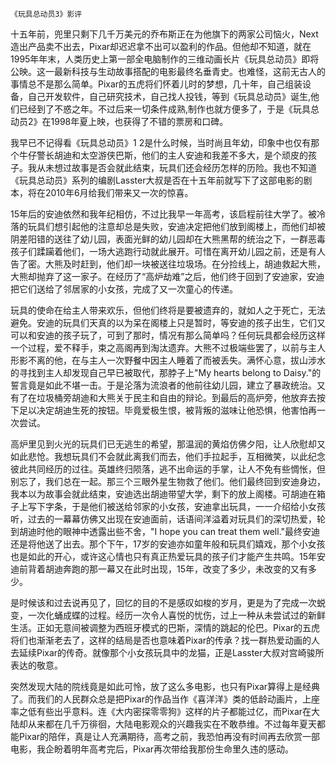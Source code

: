 `《玩具总动员3》影评`

十五年前，兜里只剩下几千万美元的乔布斯正在为他旗下的两家公司恼火，Next造出产品卖不出去，Pixar却迟迟拿不出可以盈利的作品。但他却不知道，就在1995年年末，人类历史上第一部全电脑制作的三维动画长片《玩具总动员》即将公映。这一最新科技与生动故事搭配的电影最终名垂青史。也难怪，这前无古人的事情总不是那么简单。Pixar的五虎将们怀着儿时的梦想，几十年，自己组装设备，自己开发软件，自己研究技术，自己找人投钱，等到《玩具总动员》诞生,他们已经到了不惑之年。不过后来一切条件成熟,制作也就方便多了，于是《玩具总动员2》在1998年夏上映，也获得了不错的票房和口碑。 

我早已不记得看《玩具总动员》1 2是什么时候，当时尚且年幼，印象中也仅有那个牛仔警长胡迪和太空游侠巴斯，他们的主人安迪和我差不多大，是个顽皮的孩子。我从未想过故事是否会就此结束，玩具们还会经历怎样的历险。我也不知道《玩具总动员》系列的编剧Lasster大叔是否在十五年前就写下了这部电影的剧本，将在2010年6月给我们带来又一次的惊喜。 

15年后的安迪依然和我年纪相仿，不过比我早一年高考，该启程前往大学了。被冷落的玩具们想引起他的注意却总是失败，安迪决定把他们放到阁楼上，而他们却被阴差阳错的送往了幼儿园，表面光鲜的幼儿园却在大熊黑帮的统治之下，一群恶毒孩子们蹂躏着他们，一场大逃跑行动就此展开。可惜在离开幼儿园之前，还是有人告了密。大熊及时赶到，他们却一块被送往垃圾场。在分捡线上，胡迪救起大熊，大熊却抛弃了这一家子。在经历了“高炉劫难”之后，他们终于回到了安迪家，安迪把它们送给了邻居家的小女孩，完成了又一次童心的传递。 

玩具的使命在给主人带来欢乐，但他们终将是要被遗弃的，就如人之于死亡，无法避免。安迪的玩具们天真的以为呆在阁楼上只是暂时，等安迪的孩子出生，它们又可以和安迪的孩子玩了，可到了那时，情况有那么简单吗？任何玩具都会经历这样一个过程，爱不释手，束之高阁再到淘汰遗弃。大熊不过极端些罢了，以前与主人形影不离的他，在与主人一次野餐中因主人睡着了而被丢失。满怀心意，拔山涉水的寻找到主人却发现自己早已被取代，那脖子上"My hearts belong to Daisy."的誓言竟是如此不堪一击。于是沦落为流浪者的他前往幼儿园，建立了暴政统治。又有了在垃圾桶旁胡迪和大熊关于民主和自由的辩论。到最后的高炉旁，他放弃去按下足以决定胡迪生死的按钮。毕竟爱极生恨，被背叛的滋味让他恐惧，他害怕再一次尝试。 

高炉里见到火光的玩具们已无逃生的希望，那温润的黄焰仿佛夕阳，让人欣慰却又如此悲怆。我想玩具们不会就此离我们而去，他们手拉起手，互相微笑，以此纪念彼此共同经历的过往。英雄终归陨落，逃不出命运的手掌，让人不免有些惆怅，但别忘了，我们总在一起。那三个三眼外星生物救了他们。他们最终回到安迪身边，我本以为故事会就此结束，安迪选出胡迪带望大学，剩下的放上阁楼。可胡迪在箱子上写下字条，于是他们被送给邻家的小女孩，安迪拿出玩具，一一介绍给小女孩听，过去的一幕幕仿佛又出现在安迪面前，话语间洋溢着对玩具们的深切热爱，轮到胡迪时他的眼神中透露出些不舍，"I hope you can treat them well."最终安迪还是将他送了出去。那个下午，17岁的安迪亦如童年般和玩具们嬉戏，那个小女孩也是如此的开心，或许这心情也只有真正热爱玩具的孩子们才能产生共鸣。15年安迪前背着胡迪奔跑的那一幕又在此时出现，15年，改变了多少，未改变的又有多少。 

是时候该和过去说再见了，回忆的目的不是感叹如梭的岁月，更是为了完成一次蜕变，一次化蛹成蝶的过程。经历一次令人喜悦的忧伤，过上一种从未尝试过的新鲜生活。正如无意间被调整为西班牙模式的巴斯，深情的跳起的伦巴。Pixar的五虎将们也渐渐老去了，这样的结局是否也意味着Pixar的传承？找一群热爱动画的人去延续Pixar的传奇。就像那个小女孩玩具中的龙猫，正是Lasster大叔对宫崎骏所表达的敬意。 

突然发现大陆的院线竟是如此可怜，放了这么多电影，也只有Pixar算得上是经典了。而我们的人民群众总是把Pixar的作品当作《喜洋洋》类的低龄动画片，上座率之低有些出乎意料。连《大内密探零零狗》这样的片子都能过亿，而Pixar在大陆却从来都在几千万徘徊，大陆电影观众的兴趣我实在不敢恭维。不过每年夏天都能Pixar的陪伴，真是让人充满期待，高考之前，我恐怕再没有时间再去欣赏一部电影，我企盼着明年高考完后，Pixar再次带给我那份生命里久违的感动。


